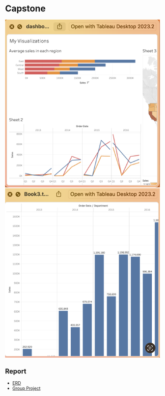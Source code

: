 # Capstone

![Image 1](Tableau_1.png)
![Image 2](Tableau_2.png)

## Report
- [ERD](ERD.pdf)
- [Group Project](Group_Project.pdf)
